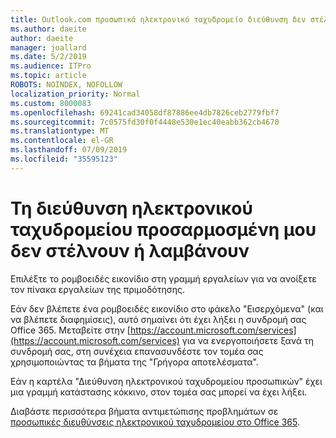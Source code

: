 ```yaml
---
title: Outlook.com προσωπικά ηλεκτρονικό ταχυδρομείο διεύθυνση δεν στέλνουν ή λαμβάνουν
ms.author: daeite
author: daeite
manager: joallard
ms.date: 5/2/2019
ms.audience: ITPro
ms.topic: article
ROBOTS: NOINDEX, NOFOLLOW
localization_priority: Normal
ms.custom: 8000083
ms.openlocfilehash: 69241cad34058df87886ee4db7826ceb2779fbf7
ms.sourcegitcommit: 7c0575fd30f0f4448e530e1ec40eabb362cb4670
ms.translationtype: MT
ms.contentlocale: el-GR
ms.lasthandoff: 07/09/2019
ms.locfileid: "35595123"
---
```

# <a name="my-personalized-email-address-isnt-sending-or-receiving"></a>Τη διεύθυνση ηλεκτρονικού ταχυδρομείου προσαρμοσμένη μου δεν στέλνουν ή λαμβάνουν

Επιλέξτε το ρομβοειδές εικονίδιο στη γραμμή εργαλείων για να ανοίξετε τον πίνακα εργαλείων της πριμοδότησης.

Εάν δεν βλέπετε ένα ρομβοειδές εικονίδιο στο φάκελο "Εισερχόμενα" (και να βλέπετε διαφημίσεις), αυτό σημαίνει ότι έχει λήξει η συνδρομή σας Office 365. Μεταβείτε στην [https://account.microsoft.com/services](https://account.microsoft.com/services) για να ενεργοποιήσετε ξανά τη συνδρομή σας, στη συνέχεια επανασυνδέστε τον τομέα σας χρησιμοποιώντας τα βήματα της "Γρήγορα αποτελέσματα".

Εάν η καρτέλα "Διεύθυνση ηλεκτρονικού ταχυδρομείου προσωπικών" έχει μια γραμμή κατάστασης κόκκινο, στον τομέα σας μπορεί να έχει λήξει.

Διαβάστε περισσότερα βήματα αντιμετώπισης προβλημάτων σε [προσωπικές διευθύνσεις ηλεκτρονικού ταχυδρομείου στο Office 365](https://support.office.com/article/75416a58-b225-4c02-8c07-8979403b427b?wt.mc_id=Office_Outlook_com_Alchemy).